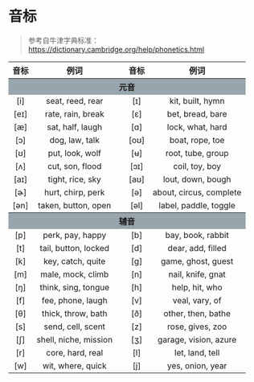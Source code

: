 # 音标

> 参考自牛津字典标准：<https://dictionary.cambridge.org/help/phonetics.html>

<table>
<thead>
<tr>
<th align="center">音标</th>
<th align="center">例词</th>
<th align="center"></th>
<th align="center">音标</th>
<th align="center">例词</th>
</tr>
</thead>
<tbody>
<tr>
<th colspan="5" align="center" style="background-color: rgb(152 165 172)"><strong>元音</strong></th>
</tr>
<tr>
<td align="center">[i]</td>
<td align="center">seat, reed, rear</td>
<td align="center" rowspan="9"></td>
<td align="center">[ɪ]</td>
<td align="center">kit, built, hymn</td>
</tr>
<tr>
<td align="center">[eɪ]</td>
<td align="center">rate, rain, break</td>
<td align="center">[ɛ]</td>
<td align="center">bet, bread, bare</td>
</tr>
<tr>
<td align="center">[æ]</td>
<td align="center">sat, half, laugh</td>
<td align="center">[ɑ]</td>
<td align="center">lock, what, hard</td>
</tr>
<tr>
<td align="center">[ɔ]</td>
<td align="center">dog, law, talk</td>
<td align="center">[oʊ]</td>
<td align="center">boat, rope, toe</td>
</tr>
<tr>
<td align="center">[ʊ]</td>
<td align="center">put, look, wolf</td>
<td align="center">[ʉ]</td>
<td align="center">root, tube, group</td>
</tr>
<tr>
<td align="center">[ʌ]</td>
<td align="center">cut, son, flood</td>
<td align="center">[ɔɪ]</td>
<td align="center">coil, toy, boy</td>
</tr>
<tr>
<td align="center">[aɪ]</td>
<td align="center">tight, rice, sky</td>
<td align="center">[aʊ]</td>
<td align="center">lout, down, bough</td>
</tr>
<tr>
<td align="center">[ɚ]</td>
<td align="center">hurt, chirp, perk</td>
<td align="center">[ə]</td>
<td align="center">about, circus, complete</td>
</tr>
<tr>
<td align="center">[ən]</td>
<td align="center">taken, button, open</td>
<td align="center">[əl]</td>
<td align="center">label, paddle, toggle</td>
</tr>
<tr>
<th colspan="5" align="center" style="background-color: rgb(152 165 172)"><strong>辅音</strong></th>
</tr>
<tr>
<td align="center">[p]</td>
<td align="center">perk, pay, happy</td>
<td align="center" rowspan="11"></td>
<td align="center">[b]</td>
<td align="center">bay, book, rabbit</td>
</tr>
<tr>
<td align="center">[t]</td>
<td align="center">tail, button, locked</td>
<td align="center">[d]</td>
<td align="center">dear, add, filled</td>
</tr>
<tr>
<td align="center">[k]</td>
<td align="center">key, catch, quite</td>
<td align="center">[g]</td>
<td align="center">game, ghost, guest</td>
</tr>
<tr>
<td align="center">[m]</td>
<td align="center">male, mock, climb</td>
<td align="center">[n]</td>
<td align="center">nail, knife, gnat</td>
</tr>
<tr>
<td align="center">[ŋ]</td>
<td align="center">think, sing, tongue</td>
<td align="center">[h]</td>
<td align="center">help, hit, who</td>
</tr>
<tr>
<td align="center">[f]</td>
<td align="center">fee, phone, laugh</td>
<td align="center">[v]</td>
<td align="center">veal, vary, of</td>
</tr>
<tr>
<td align="center">[θ]</td>
<td align="center">thick, throw, bath</td>
<td align="center">[ð]</td>
<td align="center">other, then, bathe</td>
</tr>
<tr>
<td align="center">[s]</td>
<td align="center">send, cell, scent</td>
<td align="center">[z]</td>
<td align="center">rose, gives, zoo</td>
</tr>
<tr>
<td align="center">[ʃ]</td>
<td align="center">shell, niche, mission</td>
<td align="center">[ʒ]</td>
<td align="center">garage, vision, azure</td>
</tr>
<tr>
<td align="center">[r]</td>
<td align="center">core, hard, real</td>
<td align="center">[l]</td>
<td align="center">let, land, tell</td>
</tr>
<tr>
<td align="center">[w]</td>
<td align="center">wit, where, quick</td>
<td align="center">[j]</td>
<td align="center">yes, onion, year</td>
</tr>
</tbody>
</table>
